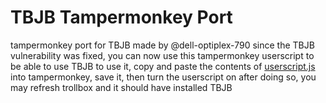 # TBJB Tampermonkey Port
tampermonkey port for TBJB made by @dell-optiplex-790
since the TBJB vulnerability was fixed, you can now use this tampermonkey userscript to be able to use TBJB
to use it, copy and paste the contents of [userscript.js](https://github.com/BenSav8/tbjb-tampermonkey/blob/main/userscript.js) into tampermonkey, save it, then turn the userscript on
after doing so, you may refresh trollbox and it should have installed TBJB
